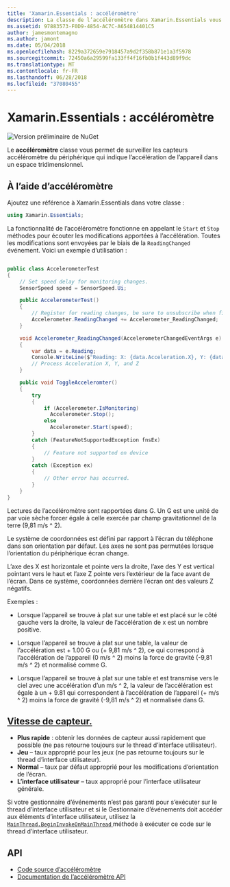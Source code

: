 ```yaml
---
title: 'Xamarin.Essentials : accéléromètre'
description: La classe de l’accéléromètre dans Xamarin.Essentials vous permet d’analyser le capteur d’accéléromètre du périphérique, ce qui indique l’accélération de l’appareil dans un espace tridimensionnel.
ms.assetid: 97883573-F0D9-4854-AC7C-A654814401C5
author: jamesmontemagno
ms.author: jamont
ms.date: 05/04/2018
ms.openlocfilehash: 8229a372659e7918457a9d2f358b871e1a3f5978
ms.sourcegitcommit: 72450a6a29599fa133ff4f16fb0b1f443d89f9dc
ms.translationtype: MT
ms.contentlocale: fr-FR
ms.lasthandoff: 06/28/2018
ms.locfileid: "37080455"
---
```

# <a name="xamarinessentials-accelerometer"></a>Xamarin.Essentials : accéléromètre

![Version préliminaire de NuGet](~/media/shared/pre-release.png)

Le **accéléromètre** classe vous permet de surveiller les capteurs accéléromètre du périphérique qui indique l’accélération de l’appareil dans un espace tridimensionnel.

## <a name="using-accelerometer"></a>À l’aide d’accéléromètre

Ajoutez une référence à Xamarin.Essentials dans votre classe :

```csharp
using Xamarin.Essentials;
```

La fonctionnalité de l’accéléromètre fonctionne en appelant le `Start` et `Stop` méthodes pour écouter les modifications apportées à l’accélération. Toutes les modifications sont envoyées par le biais de la `ReadingChanged` événement. Voici un exemple d’utilisation :

```csharp

public class AccelerometerTest
{
    // Set speed delay for monitoring changes.
    SensorSpeed speed = SensorSpeed.Ui;

    public AccelerometerTest()
    {
        // Register for reading changes, be sure to unsubscribe when finished
        Accelerometer.ReadingChanged += Accelerometer_ReadingChanged;
    }

    void Accelerometer_ReadingChanged(AccelerometerChangedEventArgs e)
    {
        var data = e.Reading;
        Console.WriteLine($"Reading: X: {data.Acceleration.X}, Y: {data.Acceleration.Y}, Z: {data.Acceleration.Z}");
        // Process Acceleration X, Y, and Z
    }

    public void ToggleAcceleromter()
    {
        try
        {
            if (Accelerometer.IsMonitoring)
              Accelerometer.Stop();
            else
              Accelerometer.Start(speed);
        }
        catch (FeatureNotSupportedException fnsEx)
        {
            // Feature not supported on device
        }
        catch (Exception ex)
        {
            // Other error has occurred.
        }
    }
}
```

Lectures de l’accéléromètre sont rapportées dans G. Un G est une unité de par voie sèche forcer égale à celle exercée par champ gravitationnel de la terre (9,81 m/s ^ 2).

Le système de coordonnées est défini par rapport à l’écran du téléphone dans son orientation par défaut. Les axes ne sont pas permutées lorsque l’orientation du périphérique écran change.

L’axe des X est horizontale et pointe vers la droite, l’axe des Y est vertical pointant vers le haut et l’axe Z pointe vers l’extérieur de la face avant de l’écran. Dans ce système, coordonnées derrière l’écran ont des valeurs Z négatifs.

Exemples :

* Lorsque l’appareil se trouve à plat sur une table et est placé sur le côté gauche vers la droite, la valeur de l’accélération de x est un nombre positive.

* Lorsque l’appareil se trouve à plat sur une table, la valeur de l’accélération est + 1.00 G ou (+ 9,81 m/s ^ 2), ce qui correspond à l’accélération de l’appareil (0 m/s ^ 2) moins la force de gravité (-9,81 m/s ^ 2) et normalisé comme G.

* Lorsque l’appareil se trouve à plat sur une table et est transmise vers le ciel avec une accélération d’un m/s ^ 2, la valeur de l’accélération est égale à un + 9.81 qui correspondent à l’accélération de l’appareil (+ m/s ^ 2) moins la force de gravité (-9,81 m/s ^ 2) et normalisée dans G. 

## <a name="sensor-speedxrefxamarinessentialssensorspeed"></a>[Vitesse de capteur.](xref:Xamarin.Essentials.SensorSpeed)

- **Plus rapide** : obtenir les données de capteur aussi rapidement que possible (ne pas retourne toujours sur le thread d’interface utilisateur).
- **Jeu** – taux approprié pour les jeux (ne pas retourne toujours sur le thread d’interface utilisateur).
- **Normal** – taux par défaut approprié pour les modifications d’orientation de l’écran.
- **L’interface utilisateur** – taux approprié pour l’interface utilisateur générale.

Si votre gestionnaire d’événements n’est pas garanti pour s’exécuter sur le thread d’interface utilisateur et si le Gestionnaire d’événements doit accéder aux éléments d’interface utilisateur, utilisez la [ `MainThread.BeginInvokeOnMainThread` ](main-thread.md) méthode à exécuter ce code sur le thread d’interface utilisateur.

## <a name="api"></a>API

- [Code source d’accéléromètre](https://github.com/xamarin/Essentials/tree/master/Xamarin.Essentials/Accelerometer)
- [Documentation de l’accéléromètre API](xref:Xamarin.Essentials.Accelerometer)
